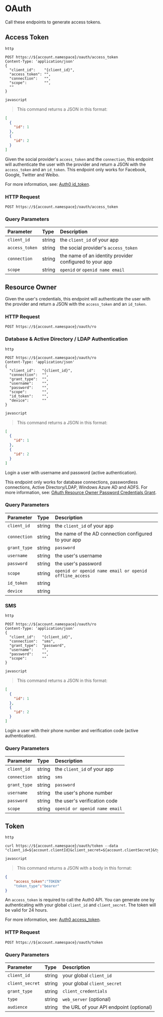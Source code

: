# OAuth

Call these endpoints to generate access tokens.

## Access Token

```http
http
```

```shell
POST https://${account.namespace}/oauth/access_token
Content-Type: 'application/json'
{
  "client_id":    "{client_id}",
  "access_token": "",
  "connection":   "",
  "scope":        "",
  ""
}
```

```javascript
javascript
```

> This command returns a JSON in this format:

```json
[
  {
    "id": 1
  },
  {
    "id": 2
  }
]
```

Given the social provider's `access_token` and the `connection`, this endpoint will authenticate the user with the provider and return a JSON with the `access_token` and an `id_token`. This endpoint only works for Facebook, Google, Twitter and Weibo.

<aside class="notice">
For more information, see: <a href="/tokens/id_token">Auth0 id_token</a>.
</aside>

### HTTP Request

`POST https://${account.namespace}/oauth/access_token`

### Query Parameters

| Parameter        | Type       | Description |
|:-----------------|:-----------|:------------|
| `client_id`      | string     | the `client_id` of your app |
| `access_token`   | string     | the social provider's `access_token` |
| `connection`     | string     | the name of an identity provider configured to your app |
| `scope`          | string     | `openid` or `openid name email` |

## Resource Owner

Given the user's credentials, this endpoint will authenticate the user with the provider and return a JSON with the `access_token` and an `id_token`.

### HTTP Request

`POST https://${account.namespace}/oauth/ro`

### Database & Active Directory / LDAP Authentication

```http
http
```

```shell
POST https://${account.namespace}/oauth/ro
Content-Type: 'application/json'
{
  "client_id":   "{client_id}",
  "connection":  "",
  "grant_type":  "",
  "username":    "",
  "password":    "",
  "scope":       "",
  "id_token":    "",
  "device":      ""
}
```

```javascript
javascript
```

> This command returns a JSON in this format:

```json
[
  {
    "id": 1
  },
  {
    "id": 2
  }
]
```


Login a user with username and password (active authentication).

<aside class="notice">
This endpoint only works for database connections, passwordless connections, Active Directory/LDAP, Windows Azure AD and ADFS. For more information, see: <a href="/protocols#oauth-resource-owner-password-credentials-grant">OAuth Resource Owner Password Credentials Grant</a>.
</aside>

### Query Parameters

| Parameter        | Type       | Description |
|:-----------------|:-----------|:------------|
| `client_id`      | string     | the `client_id` of your app |
| `connection`     | string     | the name of the AD connection configured to your app |
| `grant_type`     | string     | `password` |
| `username`       | string     | the user's username |
| `password`       | string     | the user's password |
| `scope`         | string     | `openid or openid name email or openid offline_access` |
| `id_token`       | string     |  |
| `device`         | string     |  |

### SMS

```http
http
```

```shell
POST https://${account.namespace}/oauth/ro
Content-Type: 'application/json'
{
  "client_id":   "{client_id}",
  "connection":  "sms",
  "grant_type":  "password",
  "username":    "",
  "password":    "",
  "scope":       ""
}
```

```javascript
javascript
```

> This command returns a JSON in this format:

```json
[
  {
    "id": 1
  },
  {
    "id": 2
  }
]
```

Login a user with their phone number and verification code (active authentication).

### Query Parameters

| Parameter        | Type       | Description |
|:-----------------|:-----------|:------------|
| `client_id`      | string     | the `client_id` of your app |
| `connection`     | string     | `sms` |
| `grant_type`     | string     | `password` |
| `username`      | string     | the user's phone number |
| `password`      | string     | the user's verification code  |
| `scope`          | string     | `openid or openid name email` |

## Token

```http
http
```

```shell
curl https://${account.namespace}/oauth/token --data "client_id=${account.clientId}&client_secret=${account.clientSecret}&type=web_server&grant_type=client_credentials"
```

```javascript
javascript
```

> This command returns a JSON with a body in this format:

```JSON
{
	"access_token":"TOKEN"
	"token_type":"bearer"
}
```

An `access_token` is required to call the Auth0 API. You can generate one by authenticating with your global `client_id` and `client_secret`. The token will be valid for 24 hours.

<aside class="notice">
For more information, see: <a href="/tokens/access_token">Auth0 access_token</a>.
</aside>

### HTTP Request

`POST https://${account.namespace}/oauth/token`

### Query Parameters

| Parameter        | Type       | Description |
|:-----------------|:-----------|:------------|
| `client_id`      | string     | your global `client_id` |
| `client_secret`  | string     | your global `client_secret` |
| `grant_type`     | string     | `client_credentials` |
| `type`     | string     | `web_server` (optional) |
| `audience`       | string     | the URL of your API endpoint (optional) |
